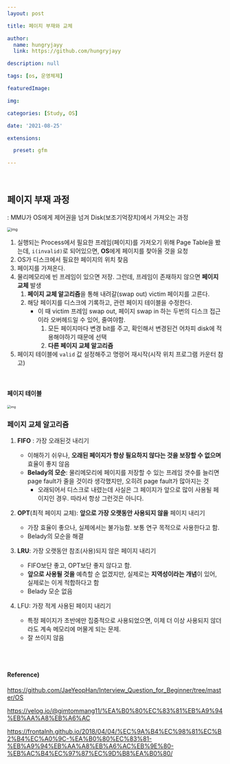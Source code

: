 ```yaml
---
layout: post

title: 페이지 부재와 교체

author: 
  name: hungryjayy
  link: https://github.com/hungryjayy

description: null

tags: [os, 운영체제]

featuredImage: 

img: 

categories: [Study, OS]

date: '2021-08-25'

extensions:

  preset: gfm

---
```


<br>

## 페이지 부재 과정

: MMU가 OS에게 제어권을 넘겨 Disk(보조기억장치)에서 가져오는 과정

<img src="https://hungryjayy.github.io/assets/img/OS/page_fault.jpeg" alt="img" style="zoom:60%;" /> 

1. 실행되는 Process에서 필요한 프레임(페이지)를 가져오기 위해 Page Table을 봤는데, `i(invalid)`로 되어있으면, **OS**에게 페이지를 찾아올 것을 요청
2. OS가 디스크에서 필요한 페이지의 위치 찾음
3. 페이지를 가져온다.
4. 물리메모리에 빈 프레임이 있으면 저장. 그런데, 프레임이 존재하지 않으면 **페이지 교체** 발생
   1. **페이지 교체 알고리즘**을 통해 내려갈(swap out) victim 페이지를 고른다.
   2. 해당 페이지를 디스크에 기록하고, 관련 페이지 테이블을 수정한다.
      * 이 때 victim 프레임 swap out, 페이지 swap in 하는 두번의 디스크 접근이라 오버헤드일 수 있어, 줄여야함.
        1. 모든 페이지마다 변경 bit를 주고, 확인해서 변경된건 어차피 disk에 적용해야하기 때문에 선택
        2. **다른 페이지 교체 알고리즘**
5. 페이지 테이블에 `valid` 값 설정해주고 명령어 재시작(시작 위치 프로그램 카운터 참고)

<Br>

#### 페이지 테이블

<img src="https://hungryjayy.github.io/assets/img/OS/page_table.jpeg" alt="img" style="zoom: 50%;" /> 

<br>

### 페이지 교체 알고리즘

1. **FIFO** : 가장 오래된것 내리기

   * 이해하기 쉬우나, **오래된 페이지가 항상 필요하지 않다는 것을 보장할 수 없으며** 효율이 좋지 않음
   * **Belady의 모순**: 물리메모리에 페이지를 저장할 수 있는 프레임 갯수를 늘리면 page fault가 줄을 것이라 생각했지만, 오히려 page fault가 많아지는 것
     * 오래되어서 디스크로 내렸는데 사실은 그 페이지가 앞으로 많이 사용될 페이지인 경우. 따라서 항상 그런것은 아니다.

   

2. **OPT**(최적 페이지 교체): **앞으로 가장 오랫동안 사용되지 않을** 페이지 내리기

   * 가장 효율이 좋으나, 실제에서는 불가능함. 보통 연구 목적으로 사용한다고 함.
   * Belady의 모순을 해결

   

3. **LRU**: 가장 오랫동안 참조(사용)되지 않은 페이지 내리기

   * FIFO보단 좋고, OPT보단 좋지 않다고 함.
   * **앞으로 사용될 것을** 예측할 순 없겠지만, 실제로는 **지역성이라는 개념**이 있어, 실제로는 이게 적합하다고 함
   * Belady 모순 없음

   

4. LFU: 가장 적게 사용된 페이지 내리기

   * 특정 페이지가 초반에만 집중적으로 사용되었으면, 이제 더 이상 사용되지 않더라도 계속 메모리에 머물게 되는 문제.
   * 잘 쓰이지 않음

<br><br>

#### Reference)

https://github.com/JaeYeopHan/Interview_Question_for_Beginner/tree/master/OS

https://velog.io/@gimtommang11/%EA%B0%80%EC%83%81%EB%A9%94%EB%AA%A8%EB%A6%AC

https://frontalnh.github.io/2018/04/04/%EC%9A%B4%EC%98%81%EC%B2%B4%EC%A0%9C-%EA%B0%80%EC%83%81-%EB%A9%94%EB%AA%A8%EB%A6%AC%EB%9E%80-%EB%AC%B4%EC%97%87%EC%9D%B8%EA%B0%80/